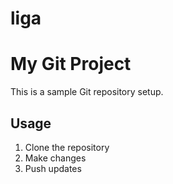 # liga
# My Git Project
This is a sample Git repository setup.

## Usage
1. Clone the repository
2. Make changes
3. Push updates